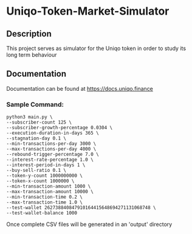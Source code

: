 # Uniqo-Token-Market-Simulator

## Description
This project serves as simulator for the Uniqo token in order to study its long term behaviour

## Documentation
Documentation can be found at
<a href="https://docs.uniqo.finance">https://docs.uniqo.finance</a>

### Sample Command:
```
python3 main.py \
--subscriber-count 125 \
--subscriber-growth-percentage 0.0304 \
--execution-duration-in-days 365 \
--stagnation-day 0.1 \
--min-transactions-per-day 3000 \
--max-transactions-per-day 4000 \
--rebound-trigger-percentage 7.0 \
--interest-rate-percentage 1.0 \
--interest-period-in-days 1 \
--buy-sell-ratio 0.1 \
--token-y-count 1000000000 \
--token-x-count 1000000 \
--min-transaction-amount 1000 \
--max-transaction-amount 10000 \
--min-transaction-time 0.2 \
--max-transaction-time 1.0 \
--test-wallet 262738840847910164415648694271131068748 \
--test-wallet-balance 1000
```

Once complete CSV files will be generated in an 'output' directory

